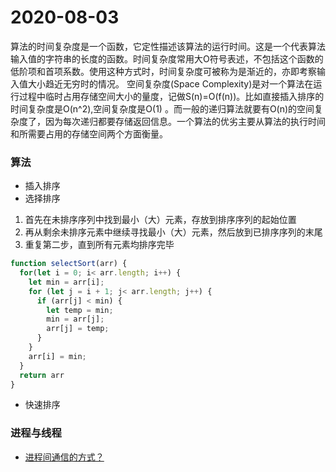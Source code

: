 # 2020-08-03
算法的时间复杂度是一个函数，它定性描述该算法的运行时间。这是一个代表算法输入值的字符串的长度的函数。时间复杂度常用大O符号表述，不包括这个函数的低阶项和首项系数。使用这种方式时，时间复杂度可被称为是渐近的，亦即考察输入值大小趋近无穷时的情况。
空间复杂度(Space Complexity)是对一个算法在运行过程中临时占用存储空间大小的量度，记做S(n)=O(f(n))。比如直接插入排序的时间复杂度是O(n^2),空间复杂度是O(1) 。而一般的递归算法就要有O(n)的空间复杂度了，因为每次递归都要存储返回信息。一个算法的优劣主要从算法的执行时间和所需要占用的存储空间两个方面衡量。
### 算法
- 插入排序
- 选择排序
1. 首先在未排序序列中找到最小（大）元素，存放到排序序列的起始位置
2. 再从剩余未排序元素中继续寻找最小（大）元素，然后放到已排序序列的末尾
3. 重复第二步，直到所有元素均排序完毕
```javascript
function selectSort(arr) {
  for(let i = 0; i< arr.length; i++) {
    let min = arr[i];
    for (let j = i + 1; j< arr.length; j++) {
      if (arr[j] < min) {
        let temp = min;
        min = arr[j];
        arr[j] = temp;
      }
    }
    arr[i] = min;
  }
  return arr
}
```
- 快速排序

### 进程与线程
- [进程间通信的方式？](https://github.com/CavsZhouyou/Front-End-Interview-Notebook/blob/master/JavaScript/JavaScript.md#173-%E8%BF%9B%E7%A8%8B%E9%97%B4%E9%80%9A%E4%BF%A1%E7%9A%84%E6%96%B9%E5%BC%8F)
